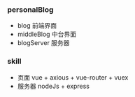 ### personalBlog
+ blog 前端界面
+ middleBlog 中台界面
+ blogServer 服务器
### skill
+ 页面 vue + axious + vue-router + vuex
+ 服务器 nodeJs + express